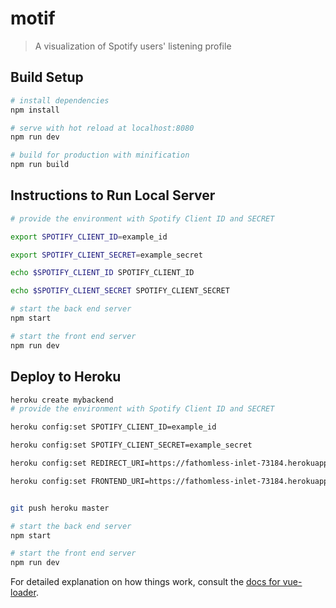 # motif

> A visualization of Spotify users' listening profile

## Build Setup

``` bash
# install dependencies
npm install

# serve with hot reload at localhost:8080
npm run dev

# build for production with minification
npm run build
```

## Instructions to Run Local Server

``` bash
# provide the environment with Spotify Client ID and SECRET

export SPOTIFY_CLIENT_ID=example_id

export SPOTIFY_CLIENT_SECRET=example_secret

echo $SPOTIFY_CLIENT_ID SPOTIFY_CLIENT_ID

echo $SPOTIFY_CLIENT_SECRET SPOTIFY_CLIENT_SECRET

# start the back end server
npm start

# start the front end server
npm run dev
```

## Deploy to Heroku

``` bash
heroku create mybackend
# provide the environment with Spotify Client ID and SECRET

heroku config:set SPOTIFY_CLIENT_ID=example_id

heroku config:set SPOTIFY_CLIENT_SECRET=example_secret

heroku config:set REDIRECT_URI=https://fathomless-inlet-73184.herokuapp.com/callback

heroku config:set FRONTEND_URI=https://fathomless-inlet-73184.herokuapp.com/


git push heroku master

# start the back end server
npm start

# start the front end server
npm run dev
```

For detailed explanation on how things work, consult the [docs for vue-loader](http://vuejs.github.io/vue-loader).
